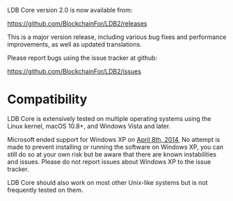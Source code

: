 LDB Core version 2.0 is now available from:

  <https://github.com/BlockchainFor/LDB2/releases>

This is a major version release, including various bug fixes and
performance improvements, as well as updated translations.

Please report bugs using the issue tracker at github:

  <https://github.com/BlockchainFor/LDB2/issues>

Compatibility
==============

LDB Core is extensively tested on multiple operating systems using
the Linux kernel, macOS 10.8+, and Windows Vista and later.

Microsoft ended support for Windows XP on [April 8th, 2014](https://www.microsoft.com/en-us/WindowsForBusiness/end-of-xp-support),
No attempt is made to prevent installing or running the software on Windows XP, you
can still do so at your own risk but be aware that there are known instabilities and issues.
Please do not report issues about Windows XP to the issue tracker.

LDB Core should also work on most other Unix-like systems but is not
frequently tested on them.
